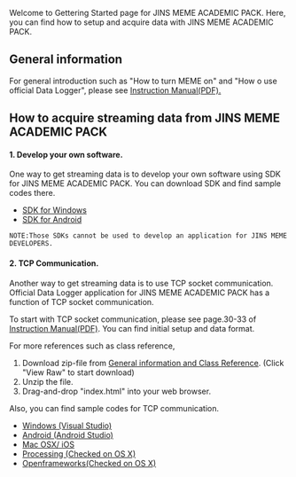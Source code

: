 Welcome to Gettering Started page for JINS MEME ACADEMIC PACK. Here, you can find how to setup and acquire data with JINS MEME ACADEMIC PACK.

## General information
For general introduction such as "How to turn MEME on" and "How o use official Data Logger", please see <a href="https://github.com/jins-meme/home/blob/master/academicpack_manual_ver1.0.pdf">Instruction Manual(PDF).</a>

## How to acquire streaming data from JINS MEME ACADEMIC PACK

#### 1. Develop your own software.
One way to get streaming data is to develop your own software using SDK for JINS MEME ACADEMIC PACK. You can download SDK and find sample codes there.
* [SDK for Windows](https://github.com/jins-meme/academic-windows-library)
* [SDK for Android](https://github.com/jins-meme/academic-android-library)

`NOTE:Those SDKs cannot be used to develop an application for JINS MEME DEVELOPERS.`

#### 2. TCP Communication.
Another way to get streaming data is to use TCP socket communication. Official Data Logger application for JINS MEME ACADEMIC PACK has a function of TCP socket communication. 

To start with TCP socket communication, please see page.30-33 of <a href="https://github.com/jins-meme/home/blob/master/academicpack_manual_ver1.0.pdf">Instruction Manual(PDF)</a>. You can find initial setup and data format.

For more references such as class reference,

1. Download zip-file from [General information and Class Reference](https://github.com/jins-meme/home/blob/master/README_TCP.zip). (Click "View Raw" to start download)
2. Unzip the file.
3. Drag-and-drop "index.html" into your web browser.

Also, you can find sample codes for TCP communication.
* [Windows (Visual Studio)]( https://github.com/jins-meme/academic-TCPsample-Windows)
* [Android (Android Studio)](https://github.com/jins-meme/academic-TCPsample-Android)
* [Mac OSX/ iOS](https://github.com/jins-meme/academic-TCPsample-OSX-iOS)
* [Processing (Checked on OS X)]( https://github.com/jins-meme/academic-TCPsample-Processing)
* [Openframeworks(Checked on OS X)](https://github.com/jins-meme/academic-TCPsample-Openframeworks)